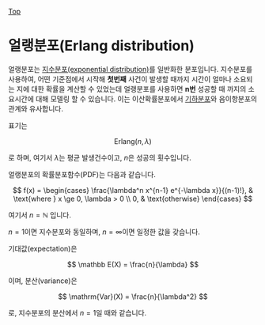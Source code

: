 [Top](index.md)

# 얼랭분포(Erlang distribution)

얼랭분포는 [지수분포(exponential distribution)](exponential_distribution.md)를 일반화한 분포입니다. 지수분포를 사용하여, 어떤 기준점에서 시작해 **첫번째** 사건이 발생할 때까지 시간이 얼마나 소요되는 지에 대한 확률을 계산할 수 있었는데 얼랭분포를 사용하면 **n번** 성공할 때 까지의 소요시간에 대해 모델링 할 수 있습니다. 이는 이산확률분포에서 [기하분포](geometric_distributon.md)와 음이항분포의 관계와 유사합니다.

표기는

$$
\mathrm{Erlang}(n, \lambda)
$$

로 하며, 여기서 $\lambda$는 평균 발생건수이고, $n$은 성공의 횟수입니다.

얼랭분포의 확률분포함수(PDF)는 다음과 같습니다.

$$
f(x) = \begin{cases}
\frac{\lambda^n x^{n-1} e^{-\lambda x}}{(n-1)!}, & \text{where } x \ge 0, \lambda > 0 \\
0, & \text{otherwise}
\end{cases}
$$

여기서 $n = \mathbb N$ 입니다.

$n = 1$이면 지수분포와 동일하며, $n=\infty$이면 일정한 값을 갖습니다.

기대값(expectation)은

$$
\mathbb E(X) = \frac{n}{\lambda}
$$

이며, 분산(variance)은

$$
\mathrm{Var}(X) = \frac{n}{\lambda^2}
$$

로, 지수분포의 분산에서 $n=1$일 때와 같습니다.

